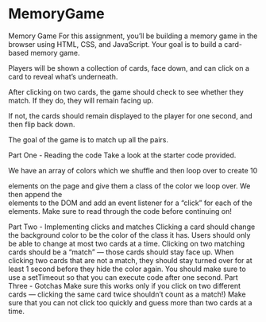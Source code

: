 # MemoryGame

Memory Game
For this assignment, you’ll be building a memory game in the browser using HTML, CSS, and JavaScript. Your goal is to build a card-based memory game.

Players will be shown a collection of cards, face down, and can click on a card to reveal what’s underneath.

After clicking on two cards, the game should check to see whether they match. If they do, they will remain facing up.

If not, the cards should remain displayed to the player for one second, and then flip back down.

The goal of the game is to match up all the pairs.


Part One - Reading the code
Take a look at the starter code provided.

We have an array of colors which we shuffle and then loop over to create 10 <div> elements on the page and give them a class of the color we loop over.
We then append the <div> elements to the DOM and add an event listener for a “click” for each of the elements.
Make sure to read through the code before continuing on!

Part Two - Implementing clicks and matches
Clicking a card should change the background color to be the color of the class it has.
Users should only be able to change at most two cards at a time.
Clicking on two matching cards should be a “match” — those cards should stay face up.
When clicking two cards that are not a match, they should stay turned over for at least 1 second before they hide the color again. You should make sure to use a setTimeout so that you can execute code after one second.
Part Three - Gotchas
Make sure this works only if you click on two different cards — clicking the same card twice shouldn’t count as a match!)
Make sure that you can not click too quickly and guess more than two cards at a time.
